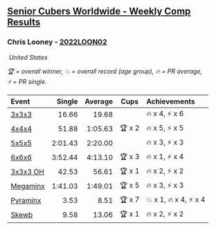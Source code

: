 <style>table {white-space: nowrap;}</style>
<link rel="stylesheet" type="text/css" href="/scw-comp/css/flags.css" />

## [Senior Cubers Worldwide - Weekly Comp Results](/scw-comp/results/)
### Chris Looney - [2022LOON02](https://www.worldcubeassociation.org/persons/2022LOON02)

<i class="flag flag-US" />&nbsp;United States

<span style="white-space: nowrap;">🏆 = overall winner</span>, <span style="white-space: nowrap;">💥 = overall record (age group)</span>, <span style="white-space: nowrap;">🔥 = PR average</span>, <span style="white-space: nowrap;">⚡ = PR single</span>.

| Event | Single | Average | Cups | Achievements|
| :-- | --: | --: | :--: | :-- |
| [3x3x3](333.md) | 16.66 | 19.68 |  | 🔥 x 4, ⚡ x 6 |
| [4x4x4](444.md) | 51.88 | 1:05.63 | 🏆 x 2 | 🔥 x 5, ⚡ x 5 |
| [5x5x5](555.md) | 2:01.43 | 2:20.00 |  | 🔥 x 3, ⚡ x 3 |
| [6x6x6](666.md) | 3:52.44 | 4:13.10 | 🏆 x 3 | 🔥 x 1, ⚡ x 4 |
| [3x3x3 OH](333oh.md) | 42.53 | 56.61 | 🏆 x 1 | 🔥 x 2, ⚡ x 2 |
| [Megaminx](minx.md) | 1:41.03 | 1:49.01 | 🏆 x 5 | 🔥 x 3, ⚡ x 3 |
| [Pyraminx](pyram.md) | 3.53 | 8.51 | 🏆 x 7 | 💥 x 1, 🔥 x 4, ⚡ x 4 |
| [Skewb](skewb.md) | 9.58 | 13.06 | 🏆 x 1 | 🔥 x 2, ⚡ x 2 |

<!-- Global site tag (gtag.js) - Google Analytics -->
<script async src="https://www.googletagmanager.com/gtag/js?id=UA-86348435-3"></script>
<script>window.dataLayer = window.dataLayer || []; function gtag() {dataLayer.push(arguments);} gtag('js', new Date()); gtag('config', 'UA-86348435-3');</script>
